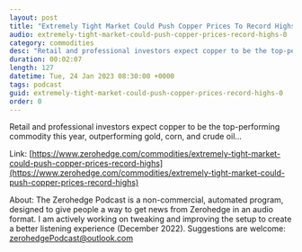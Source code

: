```yaml
---
layout: post
title: "Extremely Tight Market Could Push Copper Prices To Record Highs"
audio: extremely-tight-market-could-push-copper-prices-record-highs-0
category: commodities
desc: "Retail and professional investors expect copper to be the top-performing commodity this year, outperforming gold, corn, and crude oil..."
duration: 00:02:07
length: 127
datetime: Tue, 24 Jan 2023 08:30:00 +0000
tags: podcast
guid: extremely-tight-market-could-push-copper-prices-record-highs-0
order: 0
---
```

Retail and professional investors expect copper to be the top-performing commodity this year, outperforming gold, corn, and crude oil...

Link: [https://www.zerohedge.com/commodities/extremely-tight-market-could-push-copper-prices-record-highs](https://www.zerohedge.com/commodities/extremely-tight-market-could-push-copper-prices-record-highs)

About: The Zerohedge Podcast is a non-commercial, automated program, designed to give people a way to get news from Zerohedge in an audio format.  I am actively working on tweaking and improving the setup to create a better listening experience (December 2022).  Suggestions are welcome: [zerohedgePodcast@outlook.com](mailto:zerohedgePodcast@outlook.com)